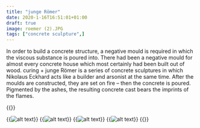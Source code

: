 ```yaml
---
title: "junge Römer"
date: 2020-1-16T16:51:01+01:00
draft: true
image: roemer (2).JPG
tags: ["concrete sculpture",]
---
```

In order to build a concrete structure, a negative mould is required in which the viscous substance is poured into. There had been a negative mould for almost every concrete house which most certainly had been built out of wood. curing + junge Römer is a series of concrete sculptures in which Nikolaus Eckhard acts like a builder and arsonist at the same time. After the moulds are constructed, they are set on fire – then the concrete is poured. Pigmented by the ashes, the resulting concrete cast bears the imprints of the flames.

{{<space>}}

  {{<img src="roemer (1).jpg" alt="alt text" >}}
  {{<img src="roemer (2).jpg" alt="alt text" >}}
  {{<img src="roemer (3).jpg" alt="alt text" >}}
  {{<img src="roemer (4).jpg" alt="alt text" >}}
{{</figure >}}